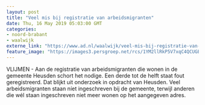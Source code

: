 ```yaml
---
layout: post
title: "Veel mis bij registratie van arbeidsmigranten"
date: Thu, 16 May 2019 05:03:00 GMT
categories: 
- noord-brabant 
- waalwijk 
externe_link: "https://www.ad.nl/waalwijk/veel-mis-bij-registratie-van-arbeidsmigranten~a94b1dc59/"
feature_image: "https://images3.persgroep.net/rcs/1YM2llRkP5V7xqC4QCUGEPOU2FQ/diocontent/127484849/_fitwidth/400/?appId=21791a8992982cd8da851550a453bd7f&quality=0.7"
---
```


VLIJMEN - Aan de registratie van arbeidsmigranten die wonen in de gemeente Heusden schort het nodige. Een derde tot de helft staat fout geregistreerd. Dat blijkt uit onderzoek in opdracht van Heusden. Veel arbeidsmigranten staan níet ingeschreven bij de gemeente, terwijl anderen die wél staan ingeschreven niet meer wonen op het aangegeven adres.
